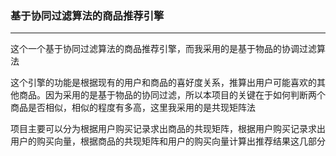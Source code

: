 ### 基于协同过滤算法的商品推荐引擎

***

​	这个一个基于协同过滤算法的商品推荐引擎，而我采用的是基于物品的协调过滤算法

​	这个引擎的功能是根据现有的用户和商品的喜好度关系，推算出用户可能喜欢的其他商品。因为采用的是基于物品的协同过滤，所以本项目的关键在于如何判断两个商品是否相似，相似的程度有多高，这里我采用的是共现矩阵法

​	项目主要可以分为根据用户购买记录求出商品的共现矩阵，根据用户购买记录求出用户的购买向量，根据商品的共现矩阵和用户的购买向量计算出推荐结果这几部分